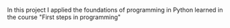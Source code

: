 In this project I applied the foundations of programming in Python learned in the course "First steps in programming"